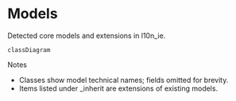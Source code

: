 # Models

Detected core models and extensions in l10n_ie.

```mermaid
classDiagram
```

Notes
- Classes show model technical names; fields omitted for brevity.
- Items listed under _inherit are extensions of existing models.
